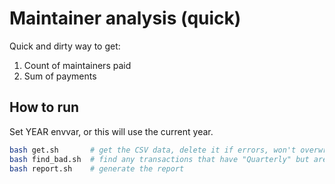 # Maintainer analysis (quick)

Quick and dirty way to get:

1. Count of maintainers paid
1. Sum of payments

## How to run

Set YEAR envvar, or this will use the current year.

```sh
bash get.sh       # get the CSV data, delete it if errors, won't overwrite
bash find_bad.sh  # find any transactions that have "Quarterly" but aren't labeled
bash report.sh    # generate the report
```
